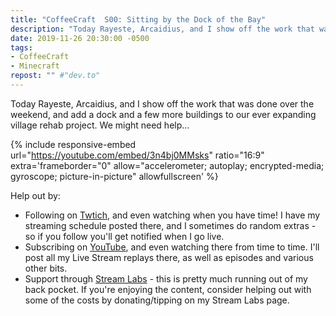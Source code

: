 ```yaml
---
title: "CoffeeCraft  S00: Sitting by the Dock of the Bay"
description: "Today Rayeste, Arcaidius, and I show off the work that was done over the weekend, and add a dock and a few more buildings to our ever expanding village rehab project."
date: 2019-11-26 20:30:00 -0500
tags:
- CoffeeCraft
- Minecraft
repost: "" #"dev.to"
---
```


Today Rayeste, Arcaidius, and I show off the work that was done over the weekend, and add a dock and a few more buildings to our ever expanding village rehab project. We might need help&hellip;
<!--more-->

{% include responsive-embed url="https://youtube.com/embed/3n4bj0MMsks" ratio="16:9" extra='frameborder="0" allow="accelerometer; autoplay; encrypted-media; gyroscope; picture-in-picture" allowfullscreen' %}

Help out by:
 * Following on [Twtich](https://twitch.tv/AnonJr_Live), and even watching when you have time! I have my streaming schedule posted there, and I sometimes do random extras - so if you follow you'll get notified when I go live.
 * Subscribing on [YouTube](http://www.youtube.com/channel/UCXafqhKHbkSUIrq0LAuu0tw), and even watching there from time to time. I'll post all my Live Stream replays there, as well as episodes and various other bits.
 * Support through [Stream Labs](https://streamlabs.com/anonjr_live) - this is pretty much running out of my back pocket. If you're enjoying the content, consider helping out with some of the costs by donating/tipping on my Stream Labs page.